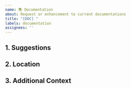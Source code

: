 ```yaml
---
name: 📚 Documentation
about: Request or enhancement to current documentations
title: "[DOC] "
labels: documentation 
assignees: ''
---
```


## 1. Suggestions

<!--- The documentation changes you'd like to see. -->

## 2. Location

<!--- Where should the changes be made? -->

## 3. Additional Context

<!--- 
Add any other context or screenshots about the documentation request here.
-->
